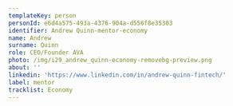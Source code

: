 ```yaml
---
templateKey: person
personId: e6d4a575-493a-4376-904a-d556f8e35303
identifier: Andrew Quinn-mentor-economy
name: Andrew
surname: Quinn
role: CEO/Founder AVA
photo: /img/i29_andrew_quinn-economy-removebg-preview.png
about: ''
linkedin: 'https://www.linkedin.com/in/andrew-quinn-fintech/'
label: mentor
tracklist: Economy
---
```

